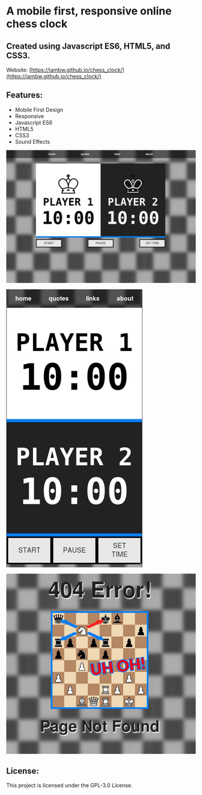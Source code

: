 # A mobile first, responsive online chess clock


## Created using Javascript ES6, HTML5, and CSS3. ##


Website: [https://iambw.github.io/chess_clock/](https://iambw.github.io/chess_clock/)

## Features:
 * Mobile First Design
 * Responsive
 * Javascript ES6
 * HTML5
 * CSS3
 * Sound Effects


![chess clock screenshot 1](images/screenshot1.jpg)

![chess clock screenshot 2](images/screenshot2.jpg)

![chess clock screenshot 3](images/screenshot3.jpg)


## License: ##

This project is licensed under the GPL-3.0 License.
